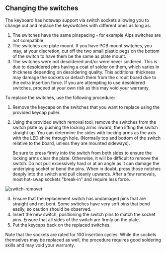 ## Changing the switches

The keyboard has hotswap support via switch sockets allowing you to change out and replace the keyswitches with different ones as long as:
 1. The switches have the same pinspacing - for example Alps switches are not compatible
 2. The switches are plate mount. If you have PCB mount switches, you may, at your discretion, cut off the two small plastic pegs on the bottom of the switch to have them be the same as plate mount.
 3. The switches were not desoldered and/or were never soldered. This is due to desoldered pins having a coat of solder on them, which varies in thickness depending on desoldering quality. This additional thickness may damage the sockets or detach them from the circuit board due to the extra insertion force. If you are attempting to use desoldered switches, proceed at your own risk as this may void your warranty.

To replace the switches, use the following procedure:

 1. Remove the keycaps on the switches that you want to replace using the provided keycap puller.
 2. Using the provided switch removal tool, remove the switches from the switch plate by pushing the locking arms inward, then lifting the switch straight up. You can determine the sides with locking arms as the axis with the LED shine through hole. (Normally top and bottom of the switch relative to the board, unless they are mounted sideways).
 
    Be sure to press firmly into the switch from both sides to ensure the locking arms clear the plate. Otherwise, it will be difficult to remove the switch. Do not pull excessively hard or at an angle as it can damage the underlying socket or bend the pins. When in doubt, press those notches deeply into the switch and pull cleanly upwards. After a few removals, most hot-swap sockets "break-in" and require less force.
 
 ![switch-remover](../images/switch%20pull.jpg "Removing a Switch with the Kira switch removal tool.")
 
 3. Ensure that the replacement switch has undamaged pins that are straight and not bent. Some switches have very soft pins that bend easily, so caution should be observed.
 4. Insert the new switch, positioning the switch pins to match the socket pins. Ensure that all sides of the switch are firmly on the plate.
 5. Put the keycaps back on the replaced switches.

Note that the sockets are rated for 100 insertion cycles. While the sockets themselves may be replaced as well, the procedure requires good soldering skills and may void your warranty.
